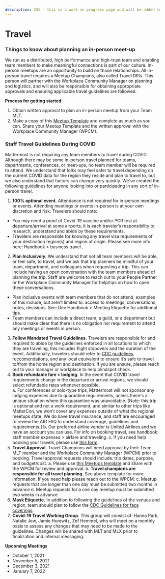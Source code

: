 ```yaml
---
description: 25% - this is a work in progress page and will be added to overtime
---
```


# Travel

### Things to know about planning an in-person meet-up 
 
We run as a distributed, high performance and high-trust team and enabling team members to make meaningful connections is part of our culture.  In-person meetups are an opportunity to build on those relationships. All in-person travel requires a Meetup Champions, also called Travel DRIs. This person will partner with the Workplace Community Manager on planning and logistics, and will also be responsible for obtaining appropriate approvals and ensuring applicable travel guidelines are followed.  

**Process for getting started**  
1. Obtain written approval to plan an in-person meetup from your Team MLT. 
2. Make a copy of this [Meetup Template](https://docs.google.com/spreadsheets/d/1ZD6BchqUMPC0quYkU_vnT95vENxMSGZ3DRWQi7jxWhQ/edit#gid=626981306) and complete as much as you can. Share your Meetup Template and the written approval with the Workplace Community Manager (WPCM). 
 
### Staff Travel Guidelines During COVID 
 
Mattermost is not requiring any team members to travel during COVID. Although there may be some in-person travel planned for teams, departments, conferences, or meet-ups, no team member will be required to attend. We understand that folks may feel safer to travel depending on the current COVID data for the region they reside and plan to travel to, but we also understand that factors can change very quickly. We've created the following guidelines for anyone looking into or participating in any sort of in-person travel.  
1. **100% optional event.** Attendance is not required for in-person meetings or events. Attending meetings or events in-person is at your own discretion and risk. Travelers should note: 
  * You may need a proof of Covid-19 vaccine and/or PCR test at departure/arrival at some airports, it is each traveler’s responsibility to research, understand and abide by these requirements.
  * Travelers are responsible for knowing any travel visa requirements of your destination region(s) and region of origin.  Please see more info here: Handbook > business travel . 
2. **Plan Inclusively.** We understand that not all team members will be able, or feel safe, to travel, and we ask that trip planners be mindful of your team, department, and colleagues when requesting a trip. This can include having an open conversation with the team members ahead of planning the trip. Staff are welcome to reach out to your People Partner or the Workplace Community Manager for help/tips on how to open these conversations. 
  * Plan inclusive events with team members that do not attend, examples of this include, but aren’t limited to: access to meetings, conversations, notes, decisions. See: Dev Handbook > Meeting Etiquette for additional tips.
  * Team members can include a direct team, a guild, or a department but should make clear that there is no obligation nor requirement to attend any meetings or events in person.
3. **Follow Mandated Travel Guidelines.** Travelers are responsible for and required to abide by the guidelines enforced in all locations to which they are traveling, this includes flight stopovers and the duration of the event. Additionally, travelers should refer to [CDC guidelines](https://www.cdc.gov/coronavirus/2019-ncov/travelers/index.html), [reccomendations](https://www.cdc.gov/coronavirus/2019-ncov/travelers/map-and-travel-notices.html), and any local equivalent to ensure it’s safe to travel to/from the home region and destination. If you are unsure, please reach out to your manager or workplace to help blindspot check. 
4. **Book refundable fare + lodging.** In the event that COVID travel requirements change in the departure or arrival regions, we should select refundable rates whenever possible.  
  a. For conferences or solo-type trips, Mattermost will not sponsor any lodging expenses due to quarantine requirements, unless there's a unique situation where this quarantine was unavoidable. [Note: this trip is optional and not a work requirement, and similar to other trips like MatterCon, we won't cover any expenses outside of what the regional meetups state. We do have travel insurance, and staff are encouraged to review the AIG FAQ to understand coverage, guidelines and requirements.]
  b. Our preferred airline vendor is United Airlines and we have an account you can use.  For info on booking travel, see handbook: staff member expenses > airfare and traveling. 
  c. If you need help booking your travels, please use [this form](https://forms.gle/CEMNgK4GHuAWAiqX6).
5. **Travel Approval.** Travel Champions will need approval by their Team MLT member and the Workplace Community Manager (WPCM) prior to booking. Travel approval requests should include: trip dates, purpose, and budget/cost. 
  a. Please use [this Meetups template](https://docs.google.com/spreadsheets/d/1ZD6BchqUMPC0quYkU_vnT95vENxMSGZ3DRWQi7jxWhQ/edit?usp=sharing) and share with the WPCM for review and approval.
  b. **Travel champions are responsible for all travel planning.** See above template for more information. If you need help please reach out to the WPCM.
  c. Meetup requests that are longer than one day must be submitted two months in advance
  d. Meetup requests for a one day meetup must be submitted two weeks in advance
6. **Mask Etiquette.** In addition to following the guidelines of the venues and region, team  should plan to follow the [CDC Guidelines for face coverings](https://www.cdc.gov/coronavirus/2019-ncov/prevent-getting-sick/about-face-coverings.html). 
7. **Covid-19 Travel Working Group.** This group will consist of: Hanna Park, Natalie Jew, Jamie Hurewitz, Zef Hemmel, who will meet on a monthly basis to assess any changes that may need to be made to the guidelines. Changes will be shared with MLT and MLX prior to finalization and internal messaging. 
 
**Upcoming Meetings**
* October 1, 2021
* November 5, 2021
* December 3, 2021
* January 7, 2022
 
